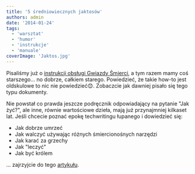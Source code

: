 ```yaml
---
title: '5 średniowiecznych jaktosów'
authors: admin
date: '2014-01-24'
tags:
  - 'warsztat'
  - 'humor'
  - 'instrukcje'
  - 'manuale'
coverImage: 'Jaktos.jpg'
---
```


Pisaliśmy już o
[instrukcji obsługi Gwiazdy Śmierci](../ten-dokument-warto-miec-pod-reka/index.md),
a tym razem mamy coś starszego... no dobrze, całkiem starego. Powiedzieć, że
takie how-to jest oldskulowe to nic nie powiedzieć😊. Zobaczcie jak dawniej
pisało się tego typu dokumenty.

<!--truncate-->

Nie powstał co prawda jeszcze podręcznik odpowiadający na pytanie "Jak żyć?",
ale inne, równie wartościowe dzieła, mają już przynajmniej kilkaset lat. Jeśli
chcecie poznać epokę techwritingu łupanego i dowiedzieć się:

- Jak dobrze umrzeć
- Jak walczyć używając różnych śmiercionośnych narzędzi
- Jak karać za grzechy
- Jak "leczyć"
- Jak być królem

... zajrzyjcie do tego
[artykułu](http://mentalfloss.com/article/52725/5-how-manuals-middle-ages).
